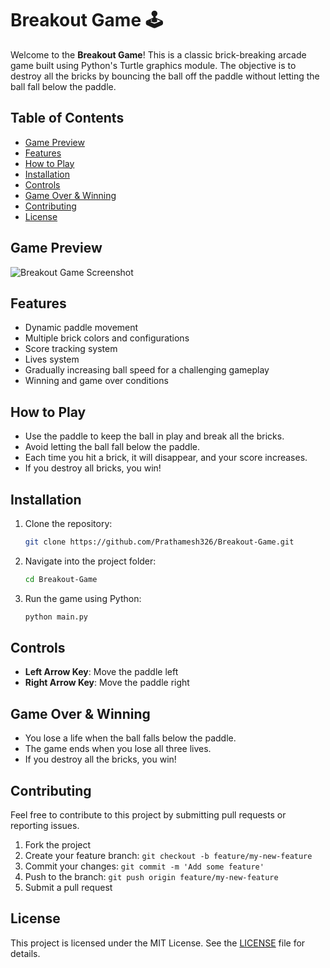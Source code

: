 # Breakout Game 🕹️

Welcome to the **Breakout Game**! This is a classic brick-breaking arcade game built using Python's Turtle graphics module. The objective is to destroy all the bricks by bouncing the ball off the paddle without letting the ball fall below the paddle.

## Table of Contents
- [Game Preview](#game-preview)
- [Features](#features)
- [How to Play](#how-to-play)
- [Installation](#installation)
- [Controls](#controls)
- [Game Over & Winning](#game-over--winning)
- [Contributing](#contributing)
- [License](#license)

## Game Preview

![Breakout Game Screenshot](https://example.com/screenshot.png) <!-- Replace with actual screenshot -->

## Features
- Dynamic paddle movement
- Multiple brick colors and configurations
- Score tracking system
- Lives system
- Gradually increasing ball speed for a challenging gameplay
- Winning and game over conditions

## How to Play
- Use the paddle to keep the ball in play and break all the bricks.
- Avoid letting the ball fall below the paddle.
- Each time you hit a brick, it will disappear, and your score increases.
- If you destroy all bricks, you win!

## Installation

1. Clone the repository:

   ```bash
   git clone https://github.com/Prathamesh326/Breakout-Game.git
   ```

2. Navigate into the project folder:

   ```bash
   cd Breakout-Game
   ```

3. Run the game using Python:

   ```bash
   python main.py
   ```

## Controls
- **Left Arrow Key**: Move the paddle left
- **Right Arrow Key**: Move the paddle right

## Game Over & Winning
- You lose a life when the ball falls below the paddle.
- The game ends when you lose all three lives.
- If you destroy all the bricks, you win!

## Contributing
Feel free to contribute to this project by submitting pull requests or reporting issues.

1. Fork the project
2. Create your feature branch: `git checkout -b feature/my-new-feature`
3. Commit your changes: `git commit -m 'Add some feature'`
4. Push to the branch: `git push origin feature/my-new-feature`
5. Submit a pull request

## License
This project is licensed under the MIT License. See the [LICENSE](./LICENSE) file for details.
